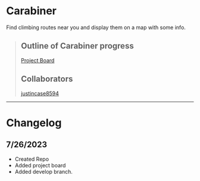 # Carabiner
Find climbing routes near you and display them on a map with some info.
> ## Outline of Carabiner progress
> [Project Board](https://github.com/users/bluesh322/projects/1)
> ## Collaborators
> [justincase8594](https://github.com/justincase8594)

---

# Changelog

## 7/26/2023

* Created Repo
* Added project board
* Added develop branch.